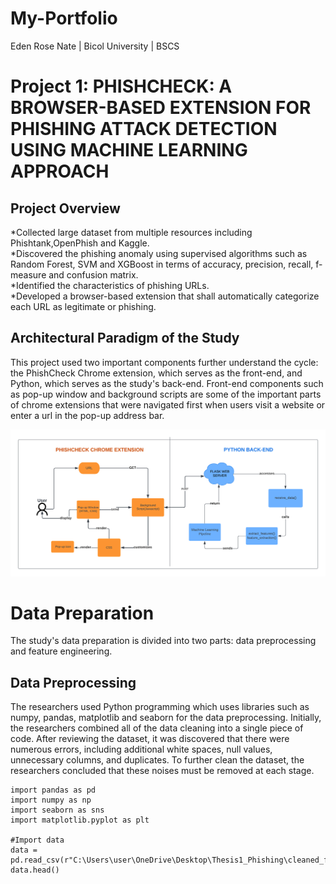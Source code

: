 # My-Portfolio
Eden Rose Nate | Bicol University | BSCS 
# Project 1: PHISHCHECK: A BROWSER-BASED EXTENSION FOR PHISHING ATTACK DETECTION USING MACHINE LEARNING APPROACH <br />
## Project Overview
*Collected large dataset from multiple resources including Phishtank,OpenPhish and Kaggle.<br />
*Discovered the phishing anomaly using supervised algorithms such as Random Forest, SVM and XGBoost in terms of accuracy, precision, recall, f-measure and confusion matrix.<br />
*Identified the characteristics of phishing URLs.<br />
*Developed a browser-based extension that shall automatically categorize each URL as legitimate or phishing.

## Architectural Paradigm of the Study
This project used two important components further understand the cycle: the PhishCheck Chrome extension, which serves as the front-end, and Python, which serves as the study's back-end. Front-end components such as pop-up window and background scripts are some of the important parts of chrome extensions that were navigated first when users visit a website or enter a url in the pop-up address bar. <br />

![](images/1.png)

# Data Preparation
The study's data preparation is divided into two parts: data preprocessing and feature engineering.
## Data Preprocessing 
The researchers used Python programming which uses libraries such as numpy, pandas, matplotlib and seaborn for the data preprocessing. Initially, the researchers combined all of the data cleaning into a single piece of code. After reviewing the dataset, it was discovered that there were numerous errors, including additional white spaces, null values, unnecessary columns, and duplicates. To further clean the dataset, the researchers concluded that these noises must be removed at each stage. 


```
import pandas as pd
import numpy as np
import seaborn as sns
import matplotlib.pyplot as plt

#Import data
data = pd.read_csv(r"C:\Users\user\OneDrive\Desktop\Thesis1_Phishing\cleaned_finaldataset.csv")
data.head() 
```

